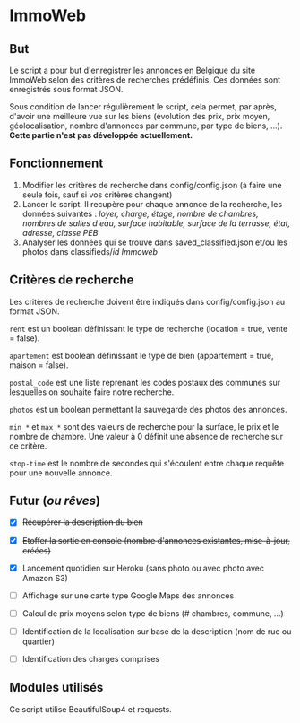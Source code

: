# ImmoWeb

## But
Le script a pour but d'enregistrer les annonces en Belgique du site ImmoWeb selon des critères de recherches prédéfinis.
Ces données sont enregistrés sous format JSON. 

Sous condition de lancer régulièrement le script, cela permet, par après, d'avoir une meilleure vue sur les biens (évolution des prix, prix moyen, géolocalisation, nombre d'annonces par commune, par type de biens, ...). **Cette partie n'est pas développée actuellement.**

## Fonctionnement
1. Modifier les critères de recherche dans config/config.json (à faire une seule fois, sauf si vos critères changent)
2. Lancer le script. Il recupère pour chaque annonce de la recherche, les données suivantes : _loyer, charge, étage, nombre de chambres, nombres de salles d'eau, surface habitable, surface de la terrasse, état, adresse, classe PEB_
3. Analyser les données qui se trouve dans saved_classified.json et/ou les photos dans classifieds/_id Immoweb_


## Critères de recherche
Les critères de recherche doivent être indiqués dans config/config.json au format JSON.

`rent` est un boolean définissant le type de recherche (location = true, vente = false).

`apartement` est boolean définissant le type de bien (appartement = true, maison = false).

`postal_code` est une liste reprenant les codes postaux des communes sur lesquelles on souhaite faire notre recherche.

`photos` est un boolean permettant la sauvegarde des photos des annonces.

`min_*` et `max_*` sont des valeurs de recherche pour la surface, le prix et le nombre de chambre. Une valeur à 0 définit une absence de recherche sur ce critère.

`stop-time` est le nombre de secondes qui s'écoulent entre chaque requête pour une nouvelle annonce.


## Futur (_ou rêves_)
- [x] ~~Récupérer la description du bien~~
- [x] ~~Etoffer la sortie en console (nombre d'annonces existantes, mise-à-jour, créées)~~
- [x] Lancement quotidien sur Heroku (sans photo ou avec photo avec Amazon S3)
- [ ] Affichage sur une carte type Google Maps des annonces
- [ ] Calcul de prix moyens selon type de biens (# chambres, commune, ...)
- [ ] Identification de la localisation sur base de la description (nom de rue ou quartier)
- [ ] Identification des charges comprises


## Modules utilisés
Ce script utilise BeautifulSoup4 et requests.

